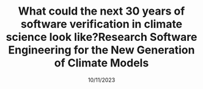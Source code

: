 ---
title: What could the next 30 years of software verification in climate science look like?Research Software Engineering for the New Generation of Climate Models
month: November
date: 10/11/2023
year: 2023
pos: 4
venue: "Workshop on Correctness and Reproducibility for Climate and Weatehr Software, NCAR, Colorado"
event-url: https://ncar.github.io/correctness-workshop/
---